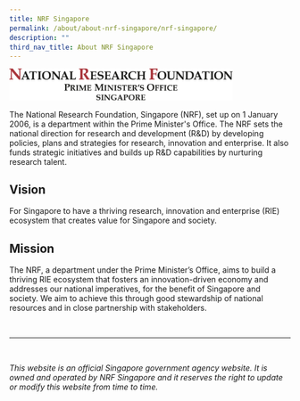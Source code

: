```yaml
---
title: NRF Singapore
permalink: /about/about-nrf-singapore/nrf-singapore/
description: ""
third_nav_title: About NRF Singapore
---
```

<img src="/images/nrf%20logo%20fa-logotype.jpg" alt="President’s Science and Technology Awards Logo" style="width:400px"><br>

The National Research Foundation, Singapore (NRF), set up on 1 January 2006, is a department within the Prime Minister's Office. The NRF sets the national direction for research and development (R&amp;D) by developing policies, plans and strategies for research, innovation and enterprise. It also funds strategic initiatives and builds up R&amp;D capabilities by nurturing research talent.

## Vision ##
For Singapore to have a thriving research, innovation and enterprise (RIE) ecosystem that creates value for Singapore and society.

## Mission ##
The NRF, a department under the Prime Minister’s Office, aims to build a thriving RIE ecosystem that fosters an innovation-driven economy and addresses our national imperatives, for the benefit of Singapore and society. We aim to achieve this through good stewardship of national resources and in close partnership with stakeholders.

<br>

--------

<br>

*This website is an official Singapore government agency website. It is owned and operated by NRF Singapore and it reserves the right to update or modify this website from time to time.*